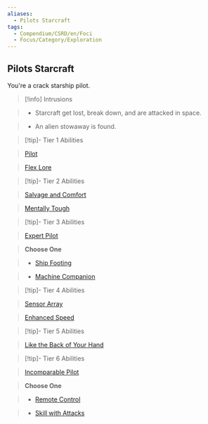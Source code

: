 ```yaml
---
aliases:
  - Pilots Starcraft
tags:
  - Compendium/CSRD/en/Foci
  - Focus/Category/Exploration
---
```

  
    
## Pilots Starcraft    
You're a crack starship pilot.    
  
>[!info] Intrusions    
>- Starcraft get lost, break down, and are attacked in space.    
>- An alien stowaway is found.    
  
  
>[!tip]- Tier 1 Abilities    
> [Pilot](Pilot.md)    
> [Flex Lore](Flex-Lore.md)    
  
  
>[!tip]- Tier 2 Abilities    
> [Salvage and Comfort](Salvage-and-Comfort.md)    
> [Mentally Tough](Mentally-Tough.md)    
  
  
>[!tip]- Tier 3 Abilities    
> [Expert Pilot](Expert-Pilot.md)    
> **Choose One**    
>- [Ship Footing](Ship-Footing.md)    
>- [Machine Companion](Machine-Companion.md)    
  
  
>[!tip]- Tier 4 Abilities    
> [Sensor Array](Sensor-Array.md)    
> [Enhanced Speed](Enhanced-Speed.md)    
  
  
>[!tip]- Tier 5 Abilities    
> [Like the Back of Your Hand](Like-the-Back-of-Your-Hand.md)    
  
  
>[!tip]- Tier 6 Abilities    
> [Incomparable Pilot](Incomparable-Pilot.md)    
> **Choose One**    
>- [Remote Control](Remote-Control.md)    
>- [Skill with Attacks](Skill-With-Attacks.md)